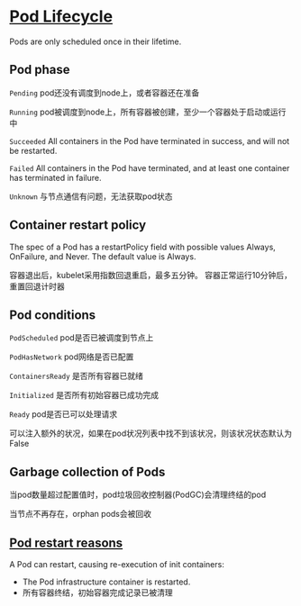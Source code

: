 # [Pod Lifecycle](https://kubernetes.io/docs/concepts/workloads/pods/pod-lifecycle/)

Pods are only scheduled once in their lifetime.

## Pod phase

`Pending` pod还没有调度到node上，或者容器还在准备

`Running` pod被调度到node上，所有容器被创建，至少一个容器处于启动或运行中

`Succeeded` All containers in the Pod have terminated in success, and will not be restarted.

`Failed` All containers in the Pod have terminated, and at least one container has terminated in failure.

`Unknown` 与节点通信有问题，无法获取pod状态

## Container restart policy

The spec of a Pod has a restartPolicy field with possible values Always, OnFailure, and Never.
The default value is Always.

容器退出后，kubelet采用指数回退重启，最多五分钟。
容器正常运行10分钟后，重置回退计时器

## Pod conditions

`PodScheduled` pod是否已被调度到节点上

`PodHasNetwork` pod网络是否已配置

`ContainersReady` 是否所有容器已就绪

`Initialized` 是否所有初始容器已成功完成

`Ready` pod是否已可以处理请求

可以注入额外的状况，如果在pod状况列表中找不到该状况，则该状况状态默认为False

## Garbage collection of Pods

当pod数量超过配置值时，pod垃圾回收控制器(PodGC)会清理终结的pod

当节点不再存在，orphan pods会被回收

## [Pod restart reasons](https://kubernetes.io/docs/concepts/workloads/pods/init-containers/#pod-restart-reasons)

A Pod can restart, causing re-execution of init containers:

- The Pod infrastructure container is restarted.
- 所有容器终结，初始容器完成记录已被清理
